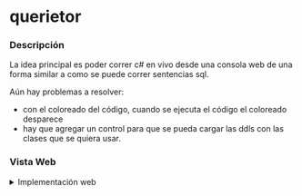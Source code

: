 # querietor

### Descripción
La idea principal es poder correr c# en vivo desde una consola web de una forma similar a como se puede correr sentencias sql. 

Aún hay problemas a resolver:
- con el coloreado del código, cuando se ejecuta el código el coloreado desparece
- hay que agregar un control para que se pueda cargar las ddls con las clases que se quiera usar.

     

###  Vista Web
<details>
<summary>Implementación web</summary>

  <div align="center">
        <img style="width:40%;" src="QuerietorTopObject/QuerietorTopObject/docs/pantallazo_menu.jpg"/>
        <p>Figura 1. Vista del menú principal</p>
  </div>


  <div align="center">
     <img style="width:40%;" src="QuerietorTopObject/QuerietorTopObject/docs/pantallazo_query_object.jpg"/>
     <p>Figura 2. Consola </p>
  </div>
</details>

